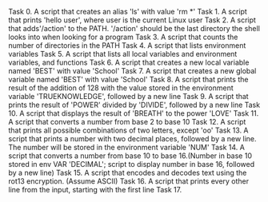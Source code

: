 Task 0. A script that creates an alias 'ls' with value 'rm *'
Task 1. A script that prints 'hello user', where user is the current Linux user
Task 2. A script that adds'/action' to the PATH. '/action' should be the last directory the shell looks into when looking for a program
Task 3. A script that counts the number of directories in the PATH
Task 4. A script that lists environment variables
Task 5. A script that lists all local variables and environment variables, and functions
Task 6. A script that creates a new local variable named 'BEST' with value 'School'
Task 7. A script that creates a new global variable named 'BEST' with value 'School'
Task 8. A script that prints the result of the addition of 128 with the value stored in the environment variable 'TRUEKNOWLEDGE', followed by a new line
Task 9. A script that prints the result of 'POWER' divided by 'DIVIDE', followed by a new line
Task 10. A script that displays the result of 'BREATH' to the power 'LOVE'
Task 11. A script that converts a number from base 2 to base 10
Task 12. A script that prints all possible combinations of two letters, except 'oo'
Task 13. A script that prints a number with two decimal places, followed by a new line. The number will be stored in the environment variable 'NUM' 
Task 14. A script that converts a number from base 10 to base 16.(Number in base 10 stored in env VAR 'DECIMAL'; script to display number in base 16, followed by a new line) 
Task 15. A script that encodes and decodes text using the rot13 encryption. (Assume ASCII)
Task 16. A script that prints every other line from the input, starting with the first line 
Task 17.  
